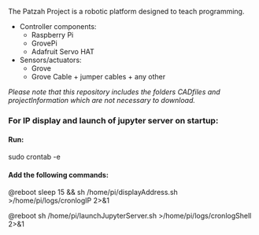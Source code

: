 The Patzah Project is a robotic platform designed to teach programming.
 * Controller components:
   * Raspberry Pi
   * GrovePi
   * Adafruit Servo HAT
 * Sensors/actuators:
   * Grove
   * Grove Cable + jumper cables + any other
   
*Please note that this repository includes the folders CADfiles and projectInformation which are not necessary to download.*

### For IP display and launch of jupyter server on startup:

#### Run:

sudo crontab -e

#### Add the following commands:

@reboot sleep 15 && sh /home/pi/displayAddress.sh >/home/pi/logs/cronlogIP 2>&1

@reboot sh /home/pi/launchJupyterServer.sh >/home/pi/logs/cronlogShell 2>&1
